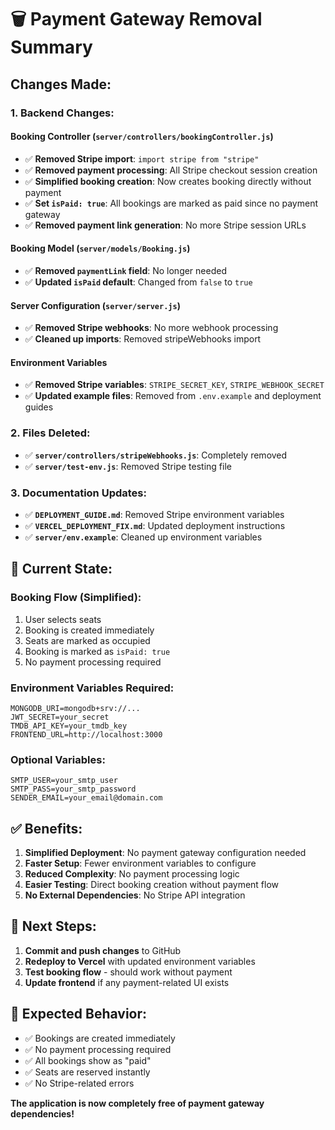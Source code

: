 # 🗑️ Payment Gateway Removal Summary

## **Changes Made:**

### **1. Backend Changes:**

#### **Booking Controller (`server/controllers/bookingController.js`)**
- ✅ **Removed Stripe import**: `import stripe from "stripe"`
- ✅ **Removed payment processing**: All Stripe checkout session creation
- ✅ **Simplified booking creation**: Now creates booking directly without payment
- ✅ **Set `isPaid: true`**: All bookings are marked as paid since no payment gateway
- ✅ **Removed payment link generation**: No more Stripe session URLs

#### **Booking Model (`server/models/Booking.js`)**
- ✅ **Removed `paymentLink` field**: No longer needed
- ✅ **Updated `isPaid` default**: Changed from `false` to `true`

#### **Server Configuration (`server/server.js`)**
- ✅ **Removed Stripe webhooks**: No more webhook processing
- ✅ **Cleaned up imports**: Removed stripeWebhooks import

#### **Environment Variables**
- ✅ **Removed Stripe variables**: `STRIPE_SECRET_KEY`, `STRIPE_WEBHOOK_SECRET`
- ✅ **Updated example files**: Removed from `.env.example` and deployment guides

### **2. Files Deleted:**
- ✅ **`server/controllers/stripeWebhooks.js`**: Completely removed
- ✅ **`server/test-env.js`**: Removed Stripe testing file

### **3. Documentation Updates:**
- ✅ **`DEPLOYMENT_GUIDE.md`**: Removed Stripe environment variables
- ✅ **`VERCEL_DEPLOYMENT_FIX.md`**: Updated deployment instructions
- ✅ **`server/env.example`**: Cleaned up environment variables

## **🎯 Current State:**

### **Booking Flow (Simplified):**
1. User selects seats
2. Booking is created immediately
3. Seats are marked as occupied
4. Booking is marked as `isPaid: true`
5. No payment processing required

### **Environment Variables Required:**
```
MONGODB_URI=mongodb+srv://...
JWT_SECRET=your_secret
TMDB_API_KEY=your_tmdb_key
FRONTEND_URL=http://localhost:3000
```

### **Optional Variables:**
```
SMTP_USER=your_smtp_user
SMTP_PASS=your_smtp_password
SENDER_EMAIL=your_email@domain.com
```

## **✅ Benefits:**

1. **Simplified Deployment**: No payment gateway configuration needed
2. **Faster Setup**: Fewer environment variables to configure
3. **Reduced Complexity**: No payment processing logic
4. **Easier Testing**: Direct booking creation without payment flow
5. **No External Dependencies**: No Stripe API integration

## **🚀 Next Steps:**

1. **Commit and push changes** to GitHub
2. **Redeploy to Vercel** with updated environment variables
3. **Test booking flow** - should work without payment
4. **Update frontend** if any payment-related UI exists

## **🎯 Expected Behavior:**

- ✅ Bookings are created immediately
- ✅ No payment processing required
- ✅ All bookings show as "paid"
- ✅ Seats are reserved instantly
- ✅ No Stripe-related errors

**The application is now completely free of payment gateway dependencies!** 